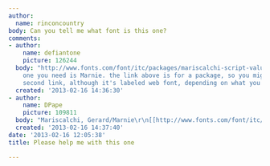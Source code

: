 ```yaml
---
author:
  name: rinconcountry
body: Can you tell me what font is this one?
comments:
- author:
    name: defiantone
    picture: 126244
  body: "http://www.fonts.com/font/itc/packages/mariscalchi-script-value-pack\r\n\r\nThe
    one you need is Marnie. the link above is for a package, so you might check the
    second link, although it's labeled web font, depending on what you need.\r\n\r\nhttp://www.myfonts.com/fonts/itc/marnie/std/"
  created: '2013-02-16 14:36:30'
- author:
    name: DPape
    picture: 109811
  body: "Mariscalchi, Gerard/Marnie\r\n[[http://www.fonts.com/font/itc/packages/mariscalchi-script-value-pack]][img:sites/default/files/old-images/nancy1_6485.jpg]"
  created: '2013-02-16 14:37:40'
date: '2013-02-16 12:05:38'
title: Please help me with this one

---
```

